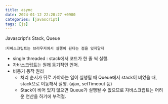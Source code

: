 ```yaml
---
title: async
date: 2024-01-12 22:20:27 +0900
categories: [javascript]
tags: [js]
---
```


Javascript's Stack, Queue

    ❕자바스크립트는 브라우저에서 실행이 된다는 점을 잊지말자

 - single threaded : stack에서 코드가 한 줄 씩 실행.
 - 자바스크립트는 원래 동기적인 언어.
 - 비동기 동작 원리 
    - 처리 순서가 뒤로 가야하는 일이 실행될 때 Queue에서 stack이 비었을 때, stack으로 이동해서 실행.
    (ajax, setTimeout 등)
    -  Stack이 비어 있지 않으면 Queue가 실행될 수 없으므로 자바스크립트는 어려운 연산을 하기에 부적절.

